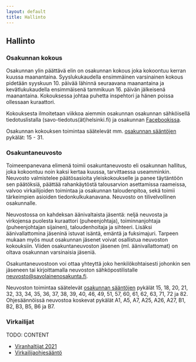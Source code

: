 ```yaml
---
layout: default
title: Hallinto
---
```


## Hallinto

### Osakunnan kokous

Osakunnan ylin päättävä elin on osakunnan kokous joka kokoontuu kerran kuussa maanantaina. Syyslukukaudella ensimmäinen varsinainen kokous pidetään syyskuun 10. päivää lähinnä seuraavana maanantaina ja kevätlukukaudella ensimmäisenä tammikuun 16. päivän jälkeisenä maanantaina. Kokouksessa johtaa puhetta inspehtori ja hänen poissa ollessaan kuraattori.

Kokouksesta ilmoitetaan viikkoa aiemmin osakunnan osakunnan sähköisellä tiedotuslistalla (savo-tiedotus(ät)helsinki.fi) ja osakunnan [Facebookissa](https://www.facebook.com/savolaiset/).

Osakunnan kokouksen toimintaa säätelevät mm. [osakunnan sääntöjen](/osakunta/saannot) pykälät: 15 - 31.

### Osakuntaneuvosto

Toimeenpanevana elimenä toimii osakuntaneuvosto eli osakunnan hallitus, joka kokoontuu noin kaksi kertaa kuussa, tarvittaessa useamminkin. Neuvosto valmistelee päätösasioita yleiskokoukselle ja panee täytäntöön sen päätöksiä, päättää rahankäytöstä talousarvion asettamissa raameissa, valvoo virkailijoiden toimintaa ja osakunnan taloudenpitoa, sekä toimii tärkeimpien asioiden tiedonkulkukanavana. Neuvosto on tilivelvollinen osakunnalle.

Neuvostossa on kahdeksan äänivaltaista jäsentä: neljä neuvosta ja virkojensa puolesta kuraattori (puheenjohtaja), toiminnanjohtaja (puheenjohtajan sijainen), taloudenhoitaja ja sihteeri. Lisäksi äänivallattomina jäseninä istuvat isäntä, emäntä ja fuksimajuri. Tarpeen mukaan myös muut osakunnan jäsenet voivat osallistua neuvoston kokouksiin. Viiden osakuntaneuvoston jäsenen (ml. äänivallattomat) on oltava osakunnan varsinaisia jäseniä.

Osakuntaneuvostoon voi ottaa yhteyttä joko henkilökohtaisesti johonkin sen jäseneen tai kirjoittamalla neuvoston sähköpostilistalle [neuvosto@savolainenosakunta.fi](mailto:neuvosto@savolainenosakunta.fi).

Neuvoston toimintaa säätelevät [osakunnan sääntöjen](/osakunta/saannot) pykälät 15, 18, 20, 21, 32, 33, 34, 35, 36, 37, 38, 39, 40, 46, 49, 51, 57, 60, 61, 62, 63, 71, 72 ja 82.
Ohjesäännöissä neuvostoa koskevat pykälät A1, A5, A7, A25, A26, A27, B1, B2, B3, B5, B6 ja B7.

### Virkailijat

TODO: CONTENT

* [Viranhaltijat 2021](/osakunta/virkailijat)
* [Virkailijaohjesääntö](/osakunta/virkailijaohjesaanto)
